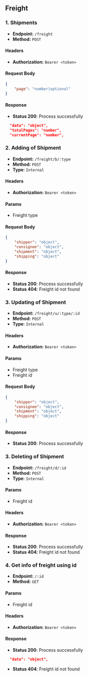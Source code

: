 ## Freight

### 1. Shipments

-   **Endpoint:** `/freight`
-   **Method:** `POST`

#### Headers

-   **Authorization:** `Bearer <token>`

#### Request Body

```json
{
    "page": "number|optional"
}
```

#### Response

-   **Status 200**: Process successfully

```json
  "data": "object",
  "totalPages": "number",
  "currentPage": "number",
```

### 2. Adding of Shipment

-   **Endpoint:** `/freight/b/:type`
-   **Method:** `POST`
-   **Type**: `Internal`

#### Headers

-   **Authorization:** `Bearer <token>`

#### Params

-   Freight type

#### Request Body

```json
{
    "shipper": "object",
    "consignee": "object",
    "shipment": "object",
    "shipping": "object"
}
```

#### Response

-   **Status 200**: Process successfully
-   **Status 404**: Freight id not found

### 3. Updating of Shipment

-   **Endpoint:** `/freight/u/:type/:id`
-   **Method:** `POST`
-   **Type**: `Internal`

#### Headers

-   **Authorization:** `Bearer <token>`

#### Params

-   Freight type
-   Freight id

#### Request Body

```json
{
    "shipper": "object",
    "consignee": "object",
    "shipment": "object",
    "shipping": "object"
}
```

#### Response

-   **Status 200**: Process successfully

### 3. Deleting of Shipment

-   **Endpoint:** `/freight/d/:id`
-   **Method:** `POST`
-   **Type**: `Internal`

#### Params

-   Freight id

#### Headers

-   **Authorization:** `Bearer <token>`

#### Response

-   **Status 200**: Process successfully
-   **Status 404**: Freight id not found

### 4. Get info of freight using id

-   **Endpoint:** `/:id`
-   **Method:** `GET`

#### Params

-   Freight id

#### Headers

-   **Authorization:** `Bearer <token>`

#### Response

-   **Status 200**: Process successfully

```json
  "data": "object",
```

-   **Status 404**: Freight id not found
